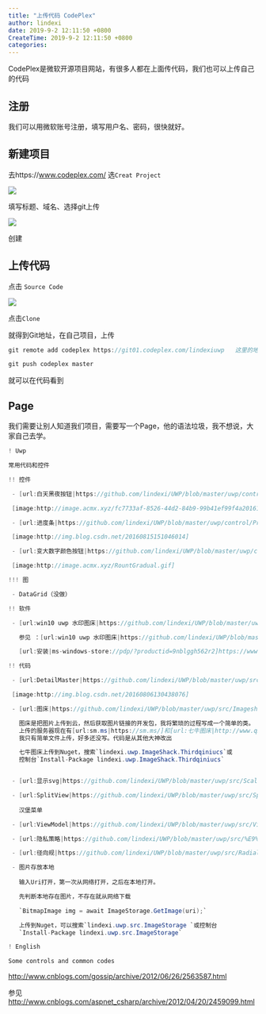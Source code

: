 ```yaml
---
title: "上传代码 CodePlex"
author: lindexi
date: 2019-9-2 12:11:50 +0800
CreateTime: 2019-9-2 12:11:50 +0800
categories: 
---
```


CodePlex是微软开源项目网站，有很多人都在上面传代码，我们也可以上传自己的代码

<!--more-->





<div id="toc"></div>

## 注册

我们可以用微软账号注册，填写用户名、密码，很快就好。

## 新建项目

去https://www.codeplex.com/ 选`Creat Project`

![](http://image.acmx.xyz/fc7733af-8526-44d2-84b9-99b41ef99f4a20161212135425.jpg)

填写标题、域名、选择git上传

![](http://image.acmx.xyz/fc7733af-8526-44d2-84b9-99b41ef99f4a20161212135510.jpg)

创建

## 上传代码

点击 `Source Code`

![](http://image.acmx.xyz/fc7733af-8526-44d2-84b9-99b41ef99f4a20161212135552.jpg)

点击`Clone`

就得到Git地址，在自己项目，上传

		

```csharp
git remote add codeplex https://git01.codeplex.com/lindexiuwp   这里的地址是你自己地址

git push codeplex master

```

就可以在代码看到

## Page

我们需要让别人知道我们项目，需要写一个Page，他的语法垃圾，我不想说，大家自己去学。
		

```csharp
! Uwp

常用代码和控件

!! 控件

 - [url:白天黑夜按钮|https://github.com/lindexi/UWP/blob/master/uwp/control/NightDayThemeToggleButton]

 [image:http://image.acmx.xyz/fc7733af-8526-44d2-84b9-99b41ef99f4a20161212105727.jpg]

 - [url:进度条|https://github.com/lindexi/UWP/blob/master/uwp/control/Progress]

 [image:http://img.blog.csdn.net/20160815151046014]

 - [url:变大数字颜色按钮|https://github.com/lindexi/UWP/blob/master/uwp/control/RountGradualFigure]

 [image:http://image.acmx.xyz/RountGradual.gif]

!!! 图

 - DataGrid（没做）

!! 软件

 - [url:win10 uwp 水印图床|https://github.com/lindexi/UWP/blob/master/uwp/control/BitStamp]

   参见 ：[url:win10 uwp 水印图床|https://github.com/lindexi/UWP/blob/master/uwp/control/BitStamp/%E3%80%90%E5%B9%BF%E5%91%8A%E3%80%91win10%20uwp%20%E6%B0%B4%E5%8D%B0%E5%9B%BE%E5%BA%8A%20%E5%90%AB%E4%BB%A3%E7%A0%81.md]

   [url:安装|ms-windows-store://pdp/?productid=9nblggh562r2]https://www.microsoft.com/store/apps/9nblggh562r2

!! 代码

 - [url:DetailMaster|https://github.com/lindexi/UWP/blob/master/uwp/src/DetailMaster]

 [image:http://img.blog.csdn.net/20160806130438076]

 - [url:图床|https://github.com/lindexi/UWP/blob/master/uwp/src/Imageshack]

   图床是把图片上传到云，然后获取图片链接的开发包，我将繁琐的过程写成一个简单的类。
   上传的服务器现在有[url:sm.ms|https://sm.ms/]和[url:七牛图床|http://www.qiniu.com/]。其中[url:七牛sdk UWP|https://github.com/lindexi/UWP/blob/master/uwp/src/Imageshack/cloundes]，
   我只有简单文件上传，好多还没写。代码是从其他大神改出

   七牛图床上传到Nuget，搜索`lindexi.uwp.ImageShack.Thirdqiniucs`或
   控制台`Install-Package lindexi.uwp.ImageShack.Thirdqiniucs`


 - [url:显示svg|https://github.com/lindexi/UWP/blob/master/uwp/src/ScalableVectorGraphic]

 - [url:SplitView|https://github.com/lindexi/UWP/blob/master/uwp/src/SplitView]
   
   汉堡菜单

 - [url:ViewModel|https://github.com/lindexi/UWP/blob/master/uwp/src/ViewModel]

 - [url:隐私策略|https://github.com/lindexi/UWP/blob/master/uwp/src/%E9%9A%90%E7%A7%81%E7%AD%96%E7%95%A5]

 - [url:径向规|https://github.com/lindexi/UWP/blob/master/uwp/src/RadialGauge]

 - 图片存放本地
   
   输入Uri打开，第一次从网络打开，之后在本地打开。

   先判断本地存在图片，不存在就从网络下载

   `BitmapImage img = await ImageStorage.GetImage(uri);`

   上传到Nuget，可以搜索`lindexi.uwp.src.ImageStorage `或控制台
   `Install-Package lindexi.uwp.src.ImageStorage`

! English

Some controls and common codes

```

http://www.cnblogs.com/gossip/archive/2012/06/26/2563587.html 

参见 http://www.cnblogs.com/aspnet_csharp/archive/2012/04/20/2459099.html








